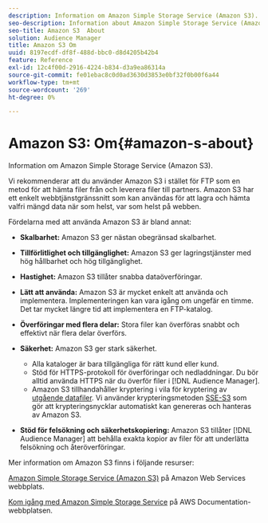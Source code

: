 ```yaml
---
description: Information om Amazon Simple Storage Service (Amazon S3).
seo-description: Information about Amazon Simple Storage Service (Amazon S3).
seo-title: Amazon S3  About
solution: Audience Manager
title: Amazon S3 Om
uuid: 8197ecdf-df8f-488d-bbc0-d8d4205b42b4
feature: Reference
exl-id: 12c4f00d-2916-4224-b834-d3a9ea86314a
source-git-commit: fe01ebac8c0d0ad3630d3853e0bf32f0b00f6a44
workflow-type: tm+mt
source-wordcount: '269'
ht-degree: 0%

---
```


# Amazon S3: Om{#amazon-s-about}

Information om Amazon Simple Storage Service (Amazon S3).

Vi rekommenderar att du använder Amazon S3 i stället för FTP som en metod för att hämta filer från och leverera filer till partners. Amazon S3 har ett enkelt webbtjänstgränssnitt som kan användas för att lagra och hämta valfri mängd data när som helst, var som helst på webben.

Fördelarna med att använda Amazon S3 är bland annat:

* **Skalbarhet:** Amazon S3 ger nästan obegränsad skalbarhet.
* **Tillförlitlighet och tillgänglighet:** Amazon S3 ger lagringstjänster med hög hållbarhet och hög tillgänglighet.
* **Hastighet:** Amazon S3 tillåter snabba dataöverföringar.
* **Lätt att använda:** Amazon S3 är mycket enkelt att använda och implementera. Implementeringen kan vara igång om ungefär en timme. Det tar mycket längre tid att implementera en FTP-katalog.
* **Överföringar med flera delar:** Stora filer kan överföras snabbt och effektivt när flera delar överförs.
* **Säkerhet:** Amazon S3 ger stark säkerhet.

   * Alla kataloger är bara tillgängliga för rätt kund eller kund.
   * Stöd för HTTPS-protokoll för överföringar och nedladdningar. Du bör alltid använda HTTPS när du överför filer i [!DNL Audience Manager].
   * Amazon S3 tillhandahåller kryptering i vila för kryptering av [utgående datafiler](../integration/receiving-audience-data/batch-outbound-transfers/outbound-file-name-contents.md). Vi använder krypteringsmetoden [SSE-S3](https://docs.aws.amazon.com/AmazonS3/latest/dev/serv-side-encryption.html) som gör att krypteringsnycklar automatiskt kan genereras och hanteras av Amazon S3.

* **Stöd för felsökning och säkerhetskopiering:** Amazon S3 tillåter [!DNL Audience Manager] att behålla exakta kopior av filer för att underlätta felsökning och återöverföringar.

Mer information om Amazon S3 finns i följande resurser:

[Amazon Simple Storage Service (Amazon S3)](https://aws.amazon.com/s3/) på Amazon Web Services webbplats.

[Kom igång med Amazon Simple Storage Service](https://docs.aws.amazon.com/AmazonS3/latest/gsg/GetStartedWithS3.html) på AWS Documentation-webbplatsen.
